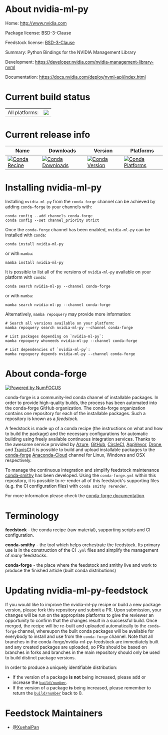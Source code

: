 About nvidia-ml-py
==================

Home: http://www.nvidia.com

Package license: BSD-3-Clause

Feedstock license: [BSD-3-Clause](https://github.com/conda-forge/nvidia-ml-py-feedstock/blob/main/LICENSE.txt)

Summary: Python Bindings for the NVIDIA Management Library

Development: https://developer.nvidia.com/nvidia-management-library-nvml

Documentation: https://docs.nvidia.com/deploy/nvml-api/index.html

Current build status
====================


<table><tr><td>All platforms:</td>
    <td>
      <a href="https://dev.azure.com/conda-forge/feedstock-builds/_build/latest?definitionId=17494&branchName=main">
        <img src="https://dev.azure.com/conda-forge/feedstock-builds/_apis/build/status/nvidia-ml-py-feedstock?branchName=main">
      </a>
    </td>
  </tr>
</table>

Current release info
====================

| Name | Downloads | Version | Platforms |
| --- | --- | --- | --- |
| [![Conda Recipe](https://img.shields.io/badge/recipe-nvidia--ml--py-green.svg)](https://anaconda.org/conda-forge/nvidia-ml-py) | [![Conda Downloads](https://img.shields.io/conda/dn/conda-forge/nvidia-ml-py.svg)](https://anaconda.org/conda-forge/nvidia-ml-py) | [![Conda Version](https://img.shields.io/conda/vn/conda-forge/nvidia-ml-py.svg)](https://anaconda.org/conda-forge/nvidia-ml-py) | [![Conda Platforms](https://img.shields.io/conda/pn/conda-forge/nvidia-ml-py.svg)](https://anaconda.org/conda-forge/nvidia-ml-py) |

Installing nvidia-ml-py
=======================

Installing `nvidia-ml-py` from the `conda-forge` channel can be achieved by adding `conda-forge` to your channels with:

```
conda config --add channels conda-forge
conda config --set channel_priority strict
```

Once the `conda-forge` channel has been enabled, `nvidia-ml-py` can be installed with `conda`:

```
conda install nvidia-ml-py
```

or with `mamba`:

```
mamba install nvidia-ml-py
```

It is possible to list all of the versions of `nvidia-ml-py` available on your platform with `conda`:

```
conda search nvidia-ml-py --channel conda-forge
```

or with `mamba`:

```
mamba search nvidia-ml-py --channel conda-forge
```

Alternatively, `mamba repoquery` may provide more information:

```
# Search all versions available on your platform:
mamba repoquery search nvidia-ml-py --channel conda-forge

# List packages depending on `nvidia-ml-py`:
mamba repoquery whoneeds nvidia-ml-py --channel conda-forge

# List dependencies of `nvidia-ml-py`:
mamba repoquery depends nvidia-ml-py --channel conda-forge
```


About conda-forge
=================

[![Powered by
NumFOCUS](https://img.shields.io/badge/powered%20by-NumFOCUS-orange.svg?style=flat&colorA=E1523D&colorB=007D8A)](https://numfocus.org)

conda-forge is a community-led conda channel of installable packages.
In order to provide high-quality builds, the process has been automated into the
conda-forge GitHub organization. The conda-forge organization contains one repository
for each of the installable packages. Such a repository is known as a *feedstock*.

A feedstock is made up of a conda recipe (the instructions on what and how to build
the package) and the necessary configurations for automatic building using freely
available continuous integration services. Thanks to the awesome service provided by
[Azure](https://azure.microsoft.com/en-us/services/devops/), [GitHub](https://github.com/),
[CircleCI](https://circleci.com/), [AppVeyor](https://www.appveyor.com/),
[Drone](https://cloud.drone.io/welcome), and [TravisCI](https://travis-ci.com/)
it is possible to build and upload installable packages to the
[conda-forge](https://anaconda.org/conda-forge) [Anaconda-Cloud](https://anaconda.org/)
channel for Linux, Windows and OSX respectively.

To manage the continuous integration and simplify feedstock maintenance
[conda-smithy](https://github.com/conda-forge/conda-smithy) has been developed.
Using the ``conda-forge.yml`` within this repository, it is possible to re-render all of
this feedstock's supporting files (e.g. the CI configuration files) with ``conda smithy rerender``.

For more information please check the [conda-forge documentation](https://conda-forge.org/docs/).

Terminology
===========

**feedstock** - the conda recipe (raw material), supporting scripts and CI configuration.

**conda-smithy** - the tool which helps orchestrate the feedstock.
                   Its primary use is in the construction of the CI ``.yml`` files
                   and simplify the management of *many* feedstocks.

**conda-forge** - the place where the feedstock and smithy live and work to
                  produce the finished article (built conda distributions)


Updating nvidia-ml-py-feedstock
===============================

If you would like to improve the nvidia-ml-py recipe or build a new
package version, please fork this repository and submit a PR. Upon submission,
your changes will be run on the appropriate platforms to give the reviewer an
opportunity to confirm that the changes result in a successful build. Once
merged, the recipe will be re-built and uploaded automatically to the
`conda-forge` channel, whereupon the built conda packages will be available for
everybody to install and use from the `conda-forge` channel.
Note that all branches in the conda-forge/nvidia-ml-py-feedstock are
immediately built and any created packages are uploaded, so PRs should be based
on branches in forks and branches in the main repository should only be used to
build distinct package versions.

In order to produce a uniquely identifiable distribution:
 * If the version of a package **is not** being increased, please add or increase
   the [``build/number``](https://docs.conda.io/projects/conda-build/en/latest/resources/define-metadata.html#build-number-and-string).
 * If the version of a package **is** being increased, please remember to return
   the [``build/number``](https://docs.conda.io/projects/conda-build/en/latest/resources/define-metadata.html#build-number-and-string)
   back to 0.

Feedstock Maintainers
=====================

* [@XuehaiPan](https://github.com/XuehaiPan/)

